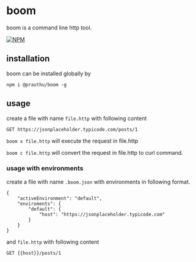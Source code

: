 # boom

boom is a command line http tool.

[![NPM](https://nodei.co/npm/@prauthu/boom.png)](https://nodei.co/npm/@prauthu/boom/)

## installation

boom can be installed globally by

```
npm i @prauthu/boom -g
```

## usage

create a file with name `file.http` with following content

```http
GET https://jsonplaceholder.typicode.com/posts/1
```

`boom x file.http` will execute the request in file.http

`boom c file.http` will convert the request in file.http to curl command.

### usage with environments

create a file with name `.boom.json` with environments in following format.

```
{
    "activeEnvironment": "default",
    "enviroments": {
        "default": {
            "host": "https://jsonplaceholder.typicode.com"
        }
    }
}
```

and `file.http` with following content

```
GET {{host}}/posts/1
```
